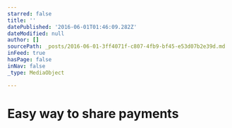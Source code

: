 ```yaml
---
starred: false
title: ''
datePublished: '2016-06-01T01:46:09.282Z'
dateModified: null
author: []
sourcePath: _posts/2016-06-01-3ff4071f-c807-4fb9-bf45-e53d07b2e39d.md
inFeed: true
hasPage: false
inNav: false
_type: MediaObject

---
```

# Easy way to share payments